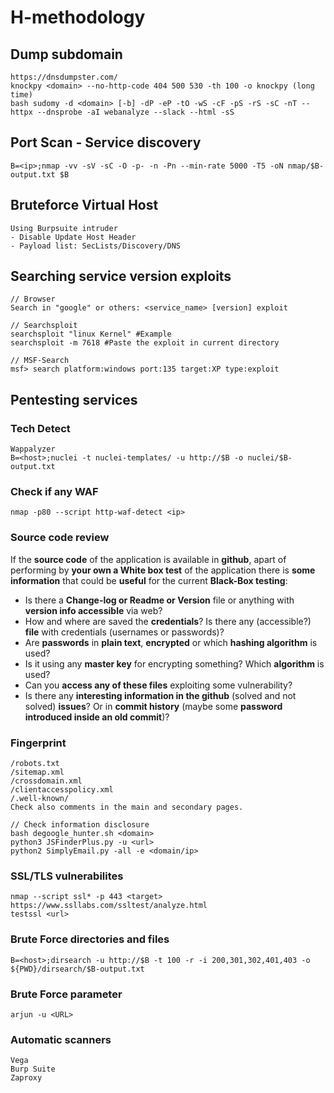 # H-methodology

## Dump subdomain
```
https://dnsdumpster.com/
knockpy <domain> --no-http-code 404 500 530 -th 100 -o knockpy (long time)
bash sudomy -d <domain> [-b] -dP -eP -tO -wS -cF -pS -rS -sC -nT --httpx --dnsprobe -aI webanalyze --slack --html -sS
```

## Port Scan - Service discovery
```
B=<ip>;nmap -vv -sV -sC -O -p- -n -Pn --min-rate 5000 -T5 -oN nmap/$B-output.txt $B
```

## Bruteforce Virtual Host
```
Using Burpsuite intruder
- Disable Update Host Header
- Payload list: SecLists/Discovery/DNS
```

## Searching service version exploits
```
// Browser
Search in "google" or others: <service_name> [version] exploit

// Searchsploit
searchsploit "linux Kernel" #Example
searchsploit -m 7618 #Paste the exploit in current directory

// MSF-Search
msf> search platform:windows port:135 target:XP type:exploit
```

## Pentesting services

### Tech Detect
```
Wappalyzer
B=<host>;nuclei -t nuclei-templates/ -u http://$B -o nuclei/$B-output.txt
```

### Check if any WAF
```
nmap -p80 --script http-waf-detect <ip>
```

### Source code review
If the **source code** of the application is available in **github**, apart of performing by **your own a White box test** of the application there is **some information** that could be **useful** for the current **Black-Box testing**:
- Is there a **Change-log or Readme or Version** file or anything with **version info accessible** via web?
- How and where are saved the **credentials**? Is there any (accessible?) **file** with credentials (usernames or passwords)?
- Are **passwords** in **plain text**, **encrypted** or which **hashing algorithm** is used?
- Is it using any **master key** for encrypting something? Which **algorithm** is used?
- Can you **access any of these files** exploiting some vulnerability?
- Is there any **interesting information in the github** (solved and not solved) **issues**? Or in **commit history** (maybe some **password introduced inside an old commit**)?

### Fingerprint
```
/robots.txt
/sitemap.xml
/crossdomain.xml
/clientaccesspolicy.xml
/.well-known/
Check also comments in the main and secondary pages.

// Check information disclosure
bash degoogle_hunter.sh <domain>
python3 JSFinderPlus.py -u <url>
python2 SimplyEmail.py -all -e <domain/ip>
```

### SSL/TLS vulnerabilites
```
nmap --script ssl* -p 443 <target>
https://www.ssllabs.com/ssltest/analyze.html
testssl <url>
```

### Brute Force directories and files
```
B=<host>;dirsearch -u http://$B -t 100 -r -i 200,301,302,401,403 -o ${PWD}/dirsearch/$B-output.txt
```

### Brute Force parameter
```
arjun -u <URL>
```

### Automatic scanners
```
Vega
Burp Suite
Zaproxy
```

